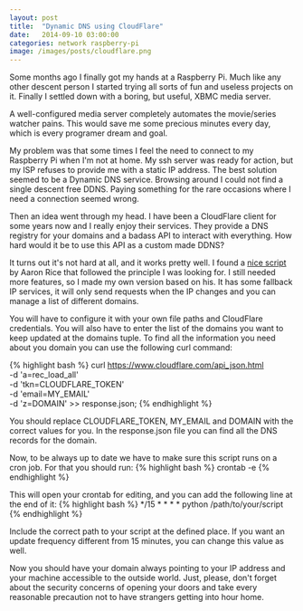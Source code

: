 ```yaml
---
layout: post
title:  "Dynamic DNS using CloudFlare"
date:   2014-09-10 03:00:00
categories: network raspberry-pi
image: /images/posts/cloudflare.png
---
```


Some months ago I finally got my hands at a Raspberry Pi. Much like any other descent person I started trying all sorts of fun and useless projects on it. Finally I settled down with a boring, but useful, XBMC media server.

A well-configured media server completely automates the movie/series watcher pains. This would save me some precious minutes every day, which is every programer dream and goal.

My problem was that some times I feel the need to connect to my Raspberry Pi when I'm not at home. My ssh server was ready for action, but my ISP refuses to provide me with a static IP address. The best solution seemed to be a Dynamic DNS service. Browsing around I could not find a single descent free DDNS. Paying something for the rare occasions where I need a connection seemed wrong.

Then an idea went through my head. I have been a CloudFlare client for some years now and I really enjoy their services. They provide a DNS registry for your domains and a badass API to interact with everything. How hard would it be to use this API as a custom made DDNS?

It turns out it's not hard at all, and it works pretty well. I found a [nice script][ricescript] by Aaron Rice that followed the principle I was looking for. I still needed more features, so I made my own version based on his. It has some fallback IP services, it will only send requests when the IP changes and you can manage a list of different domains.

<script src="https://gist.github.com/rittme/8296384.js"></script>

You will have to configure it with your own file paths and CloudFlare credentials. You will also have to enter the list of the domains you want to keep updated at the <span class="code">domains</span> tuple. To find all the information you need about you domain you can use the following curl command:

{% highlight bash %}
curl https://www.cloudflare.com/api_json.html \
  -d 'a=rec_load_all' \
  -d 'tkn=CLOUDFLARE_TOKEN' \
  -d 'email=MY_EMAIL' \
  -d 'z=DOMAIN' >> response.json;
{% endhighlight %}

You should replace <span class="code">CLOUDFLARE_TOKEN</span>, <span class="code">MY_EMAIL</span> and <span class="code">DOMAIN</span> with the correct values for you. In the response.json file you can find all the DNS records for the domain.

Now, to be always up to date we have to make sure this script runs on a cron job. For that you should run:
{% highlight bash %}
crontab -e
{% endhighlight %}

This will open your crontab for editing, and you can add the following line at the end of it:
{% highlight bash %}
*/15   *  *  *  *  python /path/to/your/script
{% endhighlight %}

Include the correct path to your script at the defined place. If you want an update frequency different from 15 minutes, you can change this value as well.

Now you should have your domain always pointing to your IP address and your machine accessible to the outside world. Just, please, don't forget about the security concerns of opening your doors and take every reasonable precaution not to have strangers getting into hour home.

[ricescript]: https://gist.github.com/riceo/2401865